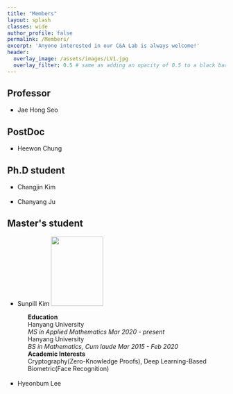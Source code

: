 ```yaml
---
title: "Members"
layout: splash
classes: wide
author_profile: false
permalink: /Members/
excerpt: 'Anyone interested in our C&A Lab is always welcome!'
header:
  overlay_image: /assets/images/LV1.jpg
  overlay_filter: 0.5 # same as adding an opacity of 0.5 to a black background
---
```


## Professor

<ul type="square">
<li>Jae Hong Seo</li>
</ul>

## PostDoc

<ul type="square">
<li>Heewon Chung</li>
</ul>

## Ph.D student

<ul type="square">
<li>Changjin Kim</li>
<br>
<li>Chanyang Ju</li>
</ul>

## Master's student

<ul type="square">
<li>Sunpill Kim <img src="{{ site.url }}{{ site.baseurl }}/assets/images/Sunpill.jpg" alt="" height="160" width="120"></li>
    <ul type="None">
        <li>
            <b>Education</b>
            <br>
            Hanyang University
            <br>
            <i>MS in Applied Mathematics Mar 2020 - present</i>
            <br>
            Hanyang University
            <br>
            <i>BS in Mathematics, Cum laude Mar 2015 - Feb 2020</i>
        </li>
        <li>
            <b>Academic Interests</b>
            <br>
            Cryptography(Zero-Knowledge Proofs), Deep Learning-Based Biometric(Face Recognition)
        </li>
    </ul>
<br>
<li>Hyeonbum Lee</li>
</ul>